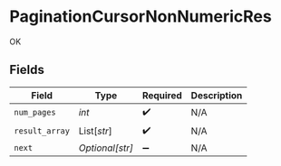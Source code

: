 # PaginationCursorNonNumericRes

OK


## Fields

| Field              | Type               | Required           | Description        |
| ------------------ | ------------------ | ------------------ | ------------------ |
| `num_pages`        | *int*              | :heavy_check_mark: | N/A                |
| `result_array`     | List[*str*]        | :heavy_check_mark: | N/A                |
| `next`             | *Optional[str]*    | :heavy_minus_sign: | N/A                |
